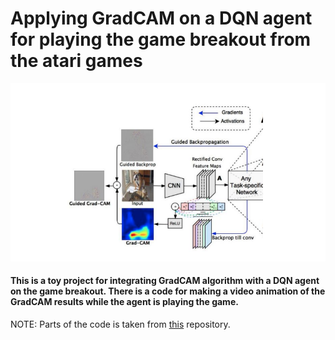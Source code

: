 # Applying GradCAM on a DQN agent for playing the game breakout from the atari games

![gradcam](gradcam.png)

#### This is a toy project for integrating GradCAM algorithm with a DQN agent on the game breakout. There is a code for making a video animation of the GradCAM results while the agent is playing the game.
 NOTE: Parts of the code is taken from [this](https://github.com/Mateus224/Visual-Explanation-in-Deep-Reinforcement-Learning) repository.